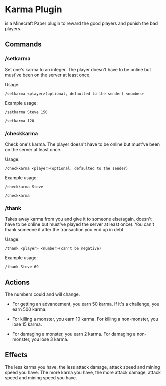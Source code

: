 # Karma Plugin
is a Minecraft Paper plugin to reward the good players and punish the bad players.

## Commands
### /setkarma
Set one's karma to an integer. The player doesn't have to be online but must've been on the server at least once.

Usage:
```
/setkarma <player>(optional, defaulted to the sender) <number> 
```
Example usage:
```
/setkarma Steve 150
```
```
/setkarma 120
```
### /checkkarma
Check one's karma. The player doesn't have to be online but must've been on the server at least once.

Usage:
```
/checkkarma <player>(optional, defaulted to the sender)
```
Example usage:
```
/checkkarma Steve
```
```
/checkkarma
```
### /thank
Takes away karma from you and give it to someone else(again, doesn't have to be online but must've played the server at least once). You can't thank someone if after the transaction you end up in debt.

Usage:
```
/thank <player> <number>(can't be negative)
```
Example usage:
```
/thank Steve 69
```

## Actions
The numbers could and will change.

* For getting an advancement, you earn 50 karma. If it's a challenge, you earn 500 karma.

* For killing a monster, you earn 10 karma. For killing a non-monster, you lose 15 karma.

* For damaging a monster, you earn 2 karma. For damaging a non-monster, you lose 3 karma.

## Effects
The less karma you have, the less attack damage, attack speed and mining speed you have. The more karna you have, the more attack damage, attack speed and mining speed you have.
